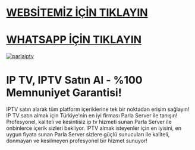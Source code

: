 # <a href="https://parlaiptv.com/">WEBSİTEMİZ İÇİN TIKLAYIN</a>
# <a href="https://parlaiptv.com/">WHATSAPP İÇİN TIKLAYIN</a>
<p><a href="https://parlaiptv.com/"><img src="https://resmim.net/cdn/2025/02/24/NTi1kb.png" alt="parlaiptv" border="0" /></a></p>
<h1>IP TV, IPTV Satın Al - %100 Memnuniyet Garantisi!</h1>
IPTV satın alarak tüm platform içeriklerine tek bir noktadan erişim sağlayın! IP TV satın almak için Türkiye'nin en iyi firması Parla Server ile tanışın!
Profesyonel, kaliteli ve kesintisiz ip tv hizmeti sunan Parla Server ile onbinlerce içerik sizleri bekliyor. IPTV almak isteyenler için en iyisini, en uygun fiyata sunan Parla Server sizlere güçlü sunucuları ile kaliteli, donmayan ve kesilmeyen profesyonel bir hizmet sunuyor!

